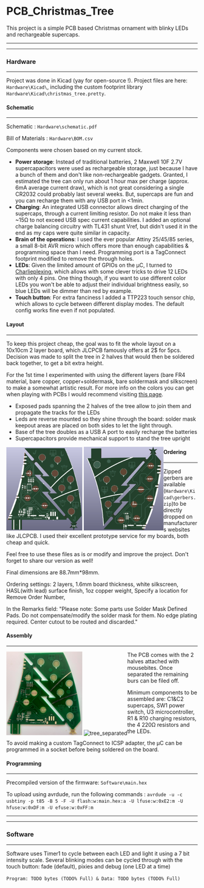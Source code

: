 # PCB_Christmas_Tree
This project is a simple PCB based Christmas ornament with blinky LEDs and rechargeable supercaps.

---
---

### Hardware

---

Project was done in Kicad (yay for open-source !). Project files are here: ```Hardware\Kicad\```, including the custom footprint library ```Hardware\Kicad\christmas_tree.pretty```.


#### Schematic

---

Schematic : ```Hardware\schematic.pdf```

Bill of Materials : ```Hardware\BOM.csv```

Components were chosen based on my current stock. 
* **Power storage**: Instead of traditional batteries, 2 Maxwell 10F 2.7V supercapacitors were used as rechargeable storage, just because I have a bunch of them and don't like non-rechargeable gadgets. Granted, I estimated the tree can only run about 1 hour max per charge (approx. 6mA average current draw), which is not great considering a single CR2032 could probably last several weeks. But, supercaps are fun and you can recharge them with any USB port in <1min.
* **Charging**: An integrated USB connector allows direct charging of the supercaps, through a current limiting resistor. Do not make it less than ~15Ω to not exceed USB spec current capabilities. I added an optional charge balancing circuitry with TL431 shunt Vref, but didn't used it in the end as my caps were quite similar in capacity.
* **Brain of the operations**: I used the ever popular Attiny 25/45/85 series, a small 8-bit AVR micro which offers more than enough capabilities & programming space than I need. Programming port is a TagConnect footprint modified to remove the through holes.
* **LEDs**: Given the limited amount of GPIOs on the µC, I turned to [Charlieplexing](https://en.wikipedia.org/wiki/Charlieplexing), which allows with some clever tricks to drive 12 LEDs with only 4 pins. One thing though, if you want to use different color LEDs you won't be able to adjust their individual brightness easily, so blue LEDs will be dimmer than red by example.
* **Touch button**: For extra fanciness I added a TTP223 touch sensor chip, which allows to cycle between different display modes. The default config works fine even if not populated.


#### Layout

---

To keep this project cheap, the goal was to fit the whole layout on a 10x10cm 2 layer board, which JLCPCB famously offers at 2$ for 5pcs. Decision was made to split the tree in 2 halves that would then be soldered back together, to get a bit extra height. 

For the 1st time I experimented with using the different layers (bare FR4 material, bare copper, copper+soldermask, bare soldermask and silkscreen) to make a somewhat artistic result. For more info on the colors you can get when playing with PCBs I would recommend visiting [this page](https://github.com/Hanqaqa/PCB_Color_Palette).

- Exposed pads spanning the 2 halves of the tree allow to join them and propagate the tracks for the LEDs
- Leds are reverse mounted so they shine through the board: solder mask keepout areas are placed on both sides to let the light through.
- Base of the tree doubles as a USB A port to easily recharge the batteries
- Supercapacitors provide mechanical support to stand the tree upright

<div style="float:left;"> 
    <img src="img/3Dview_front.png" width="200" alt="PCB 3D view front" text-align: left/>
    <img src="img/3Dview_back.png" width="210" alt="PCB 3D view back" text-align: right/>
</div> 


#### Ordering

---

Zipped gerbers are available (```Hardware\Kicad\gerbers.zip```)to be directly dropped on manufacturers websites like JLCPCB. I used their excellent prototype service for my boards, both cheap and quick.

Feel free to use these files as is or modify and improve the project. Don't forget to share our version as well!

Final dimensions are 88.7mm*98mm.

Ordering settings: 2 layers, 1.6mm board thickness, white silkscreen, HASL(with lead) surface finish, 1oz copper weight, Specify a location for Remove Order Number,

In the Remarks field: "Please note: Some parts use Solder Mask Defined Pads. Do not compensate/modify the solder mask for them. No edge plating required. Center cutout to be routed and discarded."

#### Assembly

---

<div style="float:left;"> 
    <img src="img/tree_panel.jpg" width="200" alt="tree_panel" text-align: left/>
    <img src="img/tree_separated.jpg" width="210" alt="tree_separated" text-align: right/>
</div> 
The PCB comes with the 2 halves attached with mousebites. Once separated the remaining burs can be filed off.

Minimum components to be assembled are: C1&C2 supercaps, SW1 power switch, U3 microcontroller, R1 & R10 charging resistors, the 4 220Ω resistors and the LEDs.

To avoid making a custom TagConnect to ICSP adapter, the µC can be programmed in a socket before being soldered on the board.


#### Programming

---

Precompiled version of the firmware: ```Software\main.hex```

To upload using avrdude, run the following commands : `avrdude -u -c usbtiny -p t85 -B 5 -F -U flash:w:main.hex:a -U lfuse:w:0xE2:m -U hfuse:w:0xDF:m -U efuse:w:0xFF:m`

---
---

### Software

---

Software uses Timer1 to cycle between each LED and light it using a 7 bit intensity scale. Several blinking modes can be cycled through with the touch button: fade (default), pixies and debug (one LED at a time)

```Program: TODO bytes (TODO% Full) & Data: TODO bytes (TODO% Full)```


